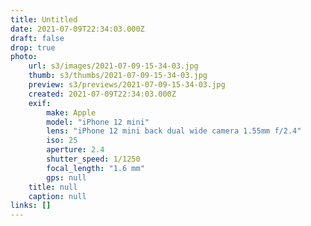 ```yaml
---
title: Untitled
date: 2021-07-09T22:34:03.000Z
draft: false
drop: true
photo:
    url: s3/images/2021-07-09-15-34-03.jpg
    thumb: s3/thumbs/2021-07-09-15-34-03.jpg
    preview: s3/previews/2021-07-09-15-34-03.jpg
    created: 2021-07-09T22:34:03.000Z
    exif:
        make: Apple
        model: "iPhone 12 mini"
        lens: "iPhone 12 mini back dual wide camera 1.55mm f/2.4"
        iso: 25
        aperture: 2.4
        shutter_speed: 1/1250
        focal_length: "1.6 mm"
        gps: null
    title: null
    caption: null
links: []
---
```

